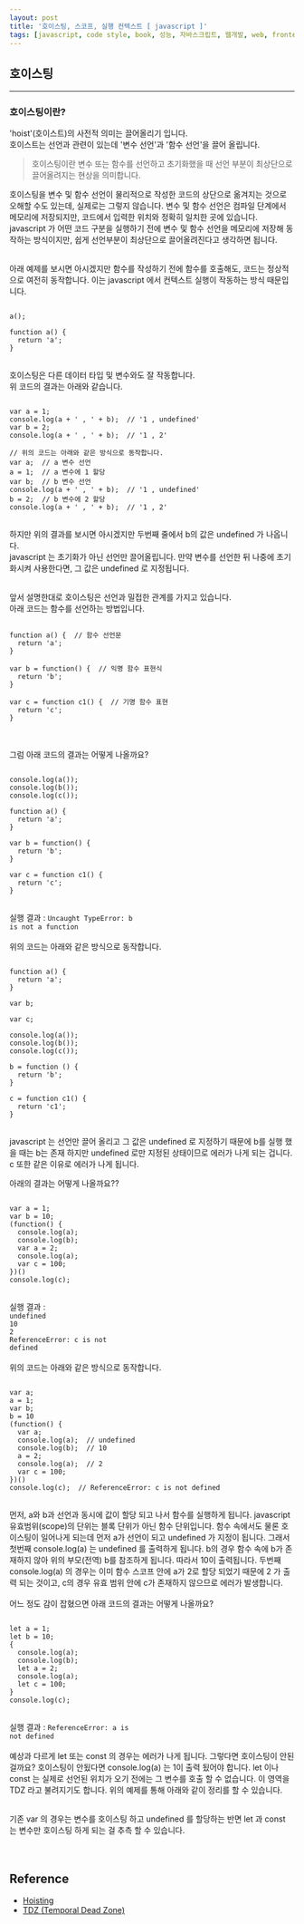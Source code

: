 ```yaml
---
layout: post
title: '호이스팅, 스코프, 실행 컨텍스트 [ javascript ]'
tags: [javascript, code style, book, 성능, 자바스크립트, 웹개발, web, frontend, 프론트엔드]
---
```


## 호이스팅
---

### 호이스팅이란?
'hoist'(호이스트)의 사전적 의미는 끌어올리기 입니다. <br />
호이스트는 선언과 관련이 있는데 '변수 선언'과 '함수 선언'을 끌어 올립니다. <br />

> 호이스팅이란 변수 또는 함수를 선언하고 초기화했을 때 선언 부분이 최상단으로 끌어올려지는 현상을 의미합니다.

호이스팅을 변수 및 함수 선언이 물리적으로 작성한 코드의 상단으로 옮겨지는 것으로 오해할 수도 있는데, 실제로는 그렇지 않습니다. 
변수 및 함수 선언은 컴파일 단계에서 메모리에 저장되지만, 코드에서 입력한 위치와 정확히 일치한 곳에 있습니다. 
javascript 가 어떤 코드 구분을 실행하기 전에 변수 및 함수 선언을 메모리에 저장해 동작하는 방식이지만, 쉽게 선언부분이 최상단으로 끌어올려진다고 생각하면 됩니다. <br /><br />

아래 예제를 보시면 아시겠지만 함수를 작성하기 전에 함수를 호출해도, 코드는 정상적으로 여전히 동작합니다.
이는 javascript 에서 컨텍스트 실행이 작동하는 방식 때문입니다.
<pre>
<code class="language-javascript">
a();

function a() {
  return 'a';
}
</code>
</pre>

호이스팅은 다른 데이터 타입 및 변수와도 잘 작동합니다. <br />
위 코드의 결과는 아래와 같습니다.

<pre>
<code class="language-javascript">
var a = 1;
console.log(a + ' , ' + b);  // '1 , undefined'
var b = 2;
console.log(a + ' , ' + b);  // '1 , 2'

// 위의 코드는 아래와 같은 방식으로 동작합니다.
var a;  // a 변수 선언
a = 1;  // a 변수에 1 할당
var b;  // b 변수 선언
console.log(a + ' , ' + b);  // '1 , undefined'
b = 2;  // b 변수에 2 할당
console.log(a + ' , ' + b);  // '1 , 2'
</code>
</pre>

하지만 위의 결과를 보시면 아시겠지만 두번째 줄에서 b의 값은 undefined 가 나옵니다. <br />
javascript 는 초기화가 아닌 선언만 끌어올립니다.
만약 변수를 선언한 뒤 나중에 초기화시켜 사용한다면, 그 값은 undefined 로 지정됩니다. <br /><br />

앞서 설명한대로 호이스팅은 선언과 밀접한 관계를 가지고 있습니다. <br /> 아래 코드는 함수를 선언하는 방법입니다. <br />
<pre>
<code class="language-javascript">
function a() {  // 함수 선언문
  return 'a';
}

var b = function() {  // 익명 함수 표현식
  return 'b';
}

var c = function c1() {  // 기명 함수 표현
  return 'c';
}
</code>
</pre>
<br />
그럼 아래 코드의 결과는 어떻게 나올까요? <br />

<pre>
<code class="language-javascript">
console.log(a());
console.log(b());
console.log(c());

function a() {
  return 'a';
}

var b = function() {
  return 'b';
}

var c = function c1() {
  return 'c';
}
</code>
</pre>

실행 결과 : <code class="language-javascript">Uncaught TypeError: b is not a function</code> <br /><br />
위의 코드는 아래와 같은 방식으로 동작합니다.
<pre>
<code class="language-javascript">
function a() {
  return 'a';
}

var b;

var c;

console.log(a());
console.log(b());
console.log(c());

b = function () {
  return 'b';
}

c = function c1() {
  return 'c1';
}
</code>
</pre>
javascript 는 선언만 끌어 올리고 그 값은 undefined 로 지정하기 때문에 b를 실행 했을 때는 b는 존재 하지만 undefined 로만 지정된 상태이므로 에러가 나게 되는 겁니다. 
c 또한 같은 이유로 에러가 나게 됩니다. <br />

아래의 결과는 어떻게 나올까요??
<pre>
<code class="language-javascript">
var a = 1;
var b = 10;
(function() {
  console.log(a);
  console.log(b);
  var a = 2;
  console.log(a);
  var c = 100;
})()
console.log(c);
</code>
</pre>
실행 결과 : <br />
<code class="language-javascript">undefined</code> <br />
<code class="language-javascript">10</code> <br />
<code class="language-javascript">2</code> <br />
<code class="language-javascript">ReferenceError: c is not defined</code> <br /><br />
위의 코드는 아래와 같은 방식으로 동작합니다.
<pre>
<code class="language-javascript">
var a;
a = 1;
var b;
b = 10
(function() {
  var a;
  console.log(a);  // undefined
  console.log(b);  // 10
  a = 2;
  console.log(a);  // 2
  var c = 100;
})()
console.log(c);  // ReferenceError: c is not defined
</code>
</pre>
먼저, a와 b과 선언과 동시에 값이 할당 되고 나서 함수를 실행하게 됩니다. 
javascript 유효범위(scope)의 단위는 블록 단위가 아닌 함수 단위입니다. 
함수 속에서도 물론 호이스팅이 일어나게 되는데 먼저 a가 선언이 되고 undefined 가 지정이 됩니다. 그래서 첫번째 console.log(a) 는 undefined 를 출력하게 됩니다.
b의 경우 함수 속에 b가 존재하지 않아 위의 부모(전역) b를 참조하게 됩니다. 
따라서 10이 출력됩니다. 두번째 console.log(a) 의 경우는 이미 함수 스코프 안에 a가 2로 할당 되었기 때문에 2 가 출력 되는 것이고, 
c의 경우 유효 범위 안에 c가 존재하지 않으므로 에러가 발생합니다. <br /><br />
어느 정도 감이 잡혔으면 아래 코드의 결과는 어떻게 나올까요? <br />
<pre>
<code class="language-javascript">
let a = 1;
let b = 10;
{
  console.log(a);
  console.log(b);
  let a = 2;
  console.log(a);
  let c = 100;
}
console.log(c);
</code>
</pre>
실행 결과 : <code class="language-javascript">ReferenceError: a is not defined</code> <br /><br />
예상과 다르게 let 또는 const 의 경우는 에러가 나게 됩니다. 그렇다면 호이스팅이 안된걸까요? 호이스팅이 안됬다면 console.log(a) 는 1이 출력 됬어야 합니다.
let 이나 const 는 실제로 선언된 위치가 오기 전에는 그 변수를 호출 할 수 없습니다. 이 영역을 TDZ 라고 불려지기도 합니다. 위의 예제를 통해 아래와 같이 정리를 할 수 있습니다.<br /><br />

기존 var 의 경우는 변수를 호이스팅 하고 undefined 를 할당하는 반면 let 과 const 는 변수만 호이스팅 하게 되는 걸 추측 할 수 있습니다.
<br /><br /><br />



## Reference
- [Hoisting](https://developer.mozilla.org/ko/docs/Glossary/Hoisting)
- [TDZ (Temporal Dead Zone)](https://github.com/wonism/TIL/blob/master/front-end/javascript/tdz.md)



